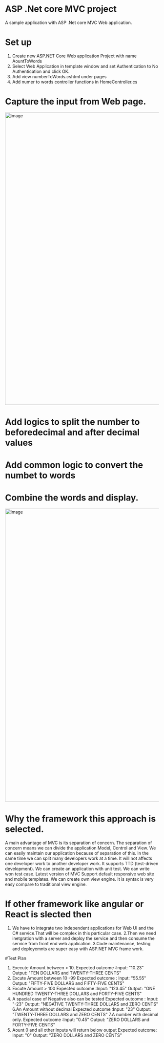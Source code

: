 # ASP .Net core MVC project

A sample application with ASP .Net core MVC Web application.

# Set up
1. Create new ASP.NET Core Web application Project with name AountToWords
2. Select Web Application in template window and set Authentication to No Authentication and click OK.
3. Add view numberToWords.cshtml under pages
4. Add numer to words controller functions in HomeController.cs

# Capture the input from Web page.

<img width="957" alt="image" src="https://github.com/user-attachments/assets/d00f1ca1-9c1e-45e4-a25e-5e0eb06a1465">

# Add logics to split the number to beforedecimal and after decimal values
# Add common logic to convert the numbet to words
# Combine the words and display.

<img width="959" alt="image" src="https://github.com/user-attachments/assets/84b93723-743f-47f1-9f79-8dc3c4976eab">

# Why the framework this approach is selected.
A main advantage of MVC is its separation of concern. The separation of concern means we can divide the application Model, Control and View.
We can easily maintain our application because of separation of this.
In the same time we can split many developers work at a time. It  will not affects  one developer work to another developer work. 
It supports TTD (test-driven development). We can create an application with unit test. We can write won test case.
Latest version of MVC Support default responsive web site and mobile templates.
We can create own view engine. It is syntax is very easy compare to traditional view engine.

# If other framework like angular or React is slected then 
1. We have to integrate two independent applications for Web UI and the C# service.That will be complex in this particular case.
2.Then we need inetgration with a server and deploy the service and then consume the service from front end web application.
3.Code maintenance, testing and deployemnts are super easy with ASP.NET MVC frame work.
 
#Test Plan
1. Execute Amount between < 10.
   Expected outcome :Input: "10.23"
                     Output: "TEN DOLLARS and TWENTY-THREE CENTS"
3. Excute Amount between 10 -99
    Expected outcome : Input: "55.55"
                       Output: "FIFTY-FIVE DOLLARS and FIFTY-FIVE CENTS"
4. Excute Amount > 100
   Expected outcome :Input: "123.45"
                     Output: "ONE HUNDRED TWENTY-THREE DOLLARS and FORTY-FIVE CENTS"
5. A spacial case of Negative also can be tested
   Expected outcome : Input: "-23"
                     Output: "NEGATIVE TWENTY-THREE DOLLARS and ZERO CENTS"
6.An Amount without decimal
 Expected outcome :Input: "23"
                   Output: "TWENTY-THREE DOLLARS and ZERO CENTS"
7.A number with decimal only.
Expected outcome :Input: "0.45"
                  Output: "ZERO DOLLARS and FORTY-FIVE CENTS"
8. Aount 0 and all other inputs will return below output
 Expected outcome:  Input: "0"
                   Output: "ZERO DOLLARS and ZERO CENTS"
